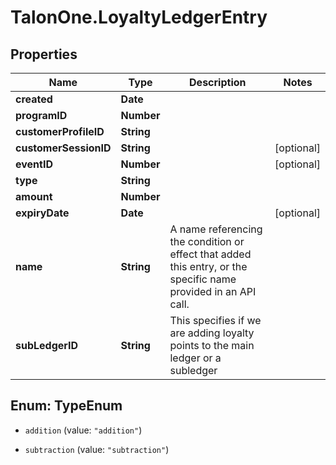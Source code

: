 # TalonOne.LoyaltyLedgerEntry

## Properties
Name | Type | Description | Notes
------------ | ------------- | ------------- | -------------
**created** | **Date** |  | 
**programID** | **Number** |  | 
**customerProfileID** | **String** |  | 
**customerSessionID** | **String** |  | [optional] 
**eventID** | **Number** |  | [optional] 
**type** | **String** |  | 
**amount** | **Number** |  | 
**expiryDate** | **Date** |  | [optional] 
**name** | **String** | A name referencing the condition or effect that added this entry, or the specific name provided in an API call. | 
**subLedgerID** | **String** | This specifies if we are adding loyalty points to the main ledger or a subledger | 


<a name="TypeEnum"></a>
## Enum: TypeEnum


* `addition` (value: `"addition"`)

* `subtraction` (value: `"subtraction"`)




